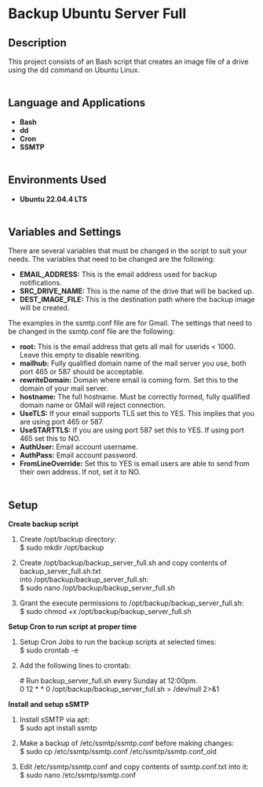 <h1>Backup Ubuntu Server Full</h1>


<h2>Description</h2>
This project consists of an Bash script that creates an image file of a drive using the dd command on Ubuntu Linux.</br></br>

<h2>Language and Applications</h2>

- <b>Bash</b>
- <b>dd</b>
- <b>Cron</b>
- <b>SSMTP</b></br></br>

<h2>Environments Used </h2>

- <b>Ubuntu 22.04.4 LTS</b></br></br>

 <h2>Variables and Settings</h2>

There are several variables that must be changed in the script to suit your needs. The variables that need to be changed are the following:</br>

- <b>EMAIL_ADDRESS:</b> This is the email address used for backup notifications.</br>
- <b>SRC_DRIVE_NAME:</b> This is the name of the drive that will be backed up.</br>
- <b>DEST_IMAGE_FILE:</b> This is the destination path where the backup image will be created.</br>

The examples in the ssmtp.conf file are for Gmail. The settings that need to be changed in the ssmtp.conf file are the following:</br>

- <b>root:</b> This is the email address that gets all mail for userids < 1000. Leave this empty to disable rewriting.</br>
- <b>mailhub:</b> Fully qualified domain name of the mail server you use, both port 465 or 587 should be acceptable.</br>
- <b>rewriteDomain:</b> Domain where email is coming form. Set this to the domain of your mail server.</br>
- <b>hostname:</b> The full hostname.  Must be correctly formed, fully qualified domain name or GMail will reject connection.</br>
- <b>UseTLS:</b> If your email supports TLS set this to YES. This implies that you are using port 465 or 587.</br>
- <b>UseSTARTTLS:</b> If you are using port 587 set this to YES. If using port 465 set this to NO.</br>
- <b>AuthUser:</b> Email account username.</br>
- <b>AuthPass:</b> Email account password.</br>
- <b>FromLineOverride:</b> Set this to YES is email users are able to send from their own address. If not, set it to NO.</br></br>                        

<h2>Setup</h2>


<b>Create backup script</b></br>

  1. Create /opt/backup directory:</br>
    $ sudo mkdir /opt/backup

  2. Create /opt/backup/backup_server_full.sh and copy contents of backup_server_full.sh.txt</br>
    into /opt/backup/backup_server_full.sh:</br>
    $ sudo nano /opt/backup/backup_server_full.sh

  3. Grant the execute permissions to /opt/backup/backup_server_full.sh:</br>
    $ sudo chmod +x /opt/backup/backup_server_full.sh


<b>Setup Cron to run script at proper time</b></br>

  1. Setup Cron Jobs to run the backup scripts at selected times:</br>
    $ sudo crontab -e

  2. Add the following lines to crontab:</br>
  
      <span>#</span> Run backup_server_full.sh every Sunday at 12:00pm.</br>
    0 12 * * 0 /opt/backup/backup_server_full.sh > /dev/null 2>&1</br>


  <b>Install and setup sSMTP</b></br>

  1. Install sSMTP via apt:</br>
     $ sudo apt install ssmtp

  2. Make a backup of /etc/ssmtp/ssmtp.conf before making changes:</br>
     $ sudo cp /etc/ssmtp/ssmtp.conf /etc/ssmtp/ssmtp.conf_old

  3. Edit /etc/ssmtp/ssmtp.conf and copy contents of ssmtp.conf.txt into it:</br>
     $ sudo nano /etc/ssmtp/ssmtp.conf   
</br>
</br>
<!--
 ```diff
- text in red
+ text in green
! text in orange
# text in gray
@@ text in purple (and bold)@@
```
--!>
